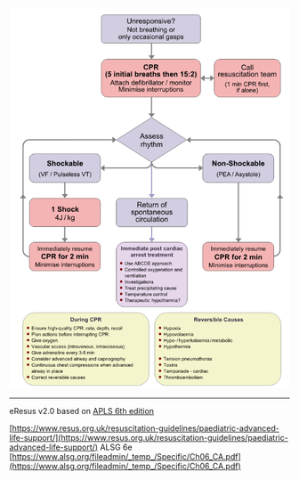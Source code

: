 
![APLS algorithm](./apls.png)

--- 
eResus v2.0 based on [APLS 6th edition](http://workspaces/sites/Teams/ChildrensEmergencyDepartment/guidelines/BCH_guidelines/1/index.html#18097)

[https://www.resus.org.uk/resuscitation-guidelines/paediatric-advanced-life-support/](https://www.resus.org.uk/resuscitation-guidelines/paediatric-advanced-life-support/)
ALSG 6e
[https://www.alsg.org/fileadmin/_temp_/Specific/Ch06_CA.pdf](https://www.alsg.org/fileadmin/_temp_/Specific/Ch06_CA.pdf)
